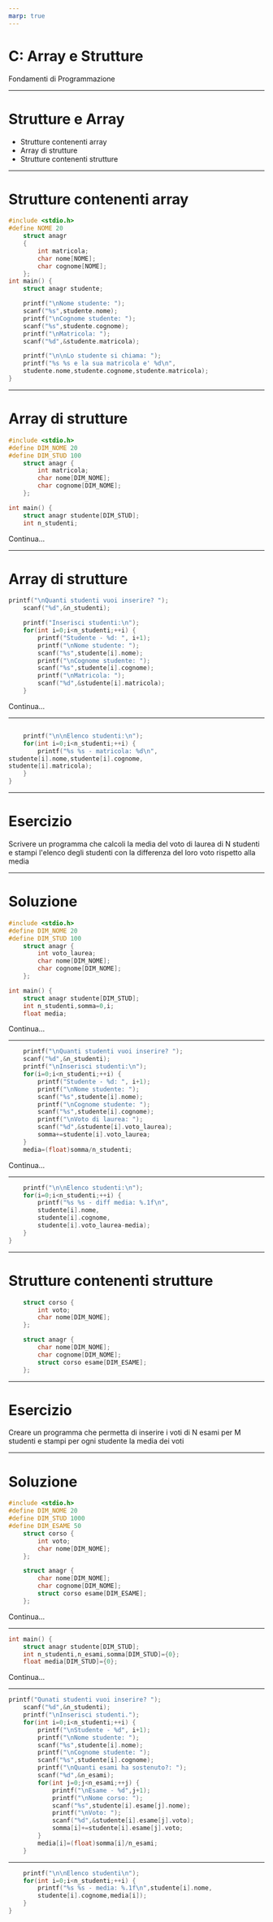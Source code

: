 ```yaml
---
marp: true
---
```


<!-- footer: M. Fraschini - Università degli Studi di Cagliari - AA 2023-2024 -->

<!-- paginate: true -->

<!-- size: 4:3 -->


# C: Array e Strutture

Fondamenti di Programmazione

---

# Strutture e Array

- Strutture contenenti array
- Array di strutture
- Strutture contenenti strutture

---

# Strutture contenenti array

```C
#include <stdio.h>
#define NOME 20
    struct anagr
    {
        int matricola;
        char nome[NOME];
        char cognome[NOME];
    };
int main() {
    struct anagr studente;

    printf("\nNome studente: ");
    scanf("%s",studente.nome);
    printf("\nCognome studente: ");
    scanf("%s",studente.cognome);
    printf("\nMatricola: ");
    scanf("%d",&studente.matricola);

    printf("\n\nLo studente si chiama: ");
    printf("%s %s e la sua matricola e' %d\n",
    studente.nome,studente.cognome,studente.matricola);
}
```
---

# Array di strutture

```C
#include <stdio.h>
#define DIM_NOME 20
#define DIM_STUD 100
    struct anagr {
        int matricola;
        char nome[DIM_NOME];
        char cognome[DIM_NOME];
    };

int main() {
    struct anagr studente[DIM_STUD];
    int n_studenti;
```
Continua...

---

# Array di strutture

```C
printf("\nQuanti studenti vuoi inserire? ");
    scanf("%d",&n_studenti);

    printf("Inserisci studenti:\n");
    for(int i=0;i<n_studenti;++i) {
        printf("Studente - %d: ", i+1);
        printf("\nNome studente: ");
        scanf("%s",studente[i].nome);
        printf("\nCognome studente: ");
        scanf("%s",studente[i].cognome);
        printf("\nMatricola: ");
        scanf("%d",&studente[i].matricola);
    }
```
Continua...

---

```C

    printf("\n\nElenco studenti:\n");
    for(int i=0;i<n_studenti;++i) {
        printf("%s %s - matricola: %d\n",
studente[i].nome,studente[i].cognome,
studente[i].matricola);
    }
}
```

---

# Esercizio
Scrivere un programma che calcoli la media del voto di laurea di N studenti e stampi l'elenco degli studenti con la differenza del loro voto rispetto alla media

---

# Soluzione

```C
#include <stdio.h>
#define DIM_NOME 20
#define DIM_STUD 100
    struct anagr {
        int voto_laurea;
        char nome[DIM_NOME];
        char cognome[DIM_NOME];
    };

int main() {
    struct anagr studente[DIM_STUD];
    int n_studenti,somma=0,i;
    float media;
```
Continua...

---

```C
    printf("\nQuanti studenti vuoi inserire? ");
    scanf("%d",&n_studenti);
    printf("\nInserisci studenti:\n");
    for(i=0;i<n_studenti;++i) {
        printf("Studente - %d: ", i+1);
        printf("\nNome studente: ");
        scanf("%s",studente[i].nome);
        printf("\nCognome studente: ");
        scanf("%s",studente[i].cognome);
        printf("\nVoto di laurea: ");
        scanf("%d",&studente[i].voto_laurea);
        somma+=studente[i].voto_laurea;
    }
    media=(float)somma/n_studenti;
```
Continua...

---

```C
    printf("\n\nElenco studenti:\n");
    for(i=0;i<n_studenti;++i) {
        printf("%s %s - diff media: %.1f\n",
        studente[i].nome,
        studente[i].cognome,
        studente[i].voto_laurea-media);
    }
}
```

---

# Strutture contenenti strutture

```C
    struct corso {
        int voto;
        char nome[DIM_NOME];
    };

    struct anagr {
        char nome[DIM_NOME];
        char cognome[DIM_NOME];
        struct corso esame[DIM_ESAME];
    };
```

---

# Esercizio
Creare un programma che permetta di inserire i voti di N esami per M studenti e stampi per ogni studente la media dei voti

---

# Soluzione

```C
#include <stdio.h>
#define DIM_NOME 20
#define DIM_STUD 1000
#define DIM_ESAME 50
    struct corso {
        int voto;
        char nome[DIM_NOME];
    };

    struct anagr {
        char nome[DIM_NOME];
        char cognome[DIM_NOME];
        struct corso esame[DIM_ESAME];
    };
```
Continua...

---

```C
int main() {
    struct anagr studente[DIM_STUD];
    int n_studenti,n_esami,somma[DIM_STUD]={0};
    float media[DIM_STUD]={0};
```
Continua...
___


```C
printf("Qunati studenti vuoi inserire? ");
    scanf("%d",&n_studenti);
    printf("\nInserisci studenti.");
    for(int i=0;i<n_studenti;++i) {
        printf("\nStudente - %d", i+1);
        printf("\nNome studente: ");
        scanf("%s",studente[i].nome);
        printf("\nCognome studente: ");
        scanf("%s",studente[i].cognome);
        printf("\nQuanti esami ha sostenuto?: ");
        scanf("%d",&n_esami);
        for(int j=0;j<n_esami;++j) {
            printf("\nEsame - %d",j+1);
            printf("\nNome corso: ");
            scanf("%s",studente[i].esame[j].nome);
            printf("\nVoto: ");
            scanf("%d",&studente[i].esame[j].voto);
            somma[i]+=studente[i].esame[j].voto;
        }
        media[i]=(float)somma[i]/n_esami;
    }
```

---

```C
    printf("\n\nElenco studenti\n");
    for(int i=0;i<n_studenti;++i) {
        printf("%s %s - media: %.1f\n",studente[i].nome,
        studente[i].cognome,media[i]);
    }
}
```